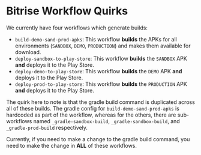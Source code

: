 # Bitrise Workflow Quirks

We currently have four workflows which generate builds:

* `build-demo-sand-prod-apks`: This workflow **builds** the APKs for all environments \(`SANDBOX`, `DEMO`, `PRODUCTION`\) and makes them available for download.
* `deploy-sandbox-to-play-store`: This workflow **builds** the `SANDBOX` APK **and** deploys it to the Play Store.
* `deploy-demo-to-play-store`: This workflow **builds** the `DEMO` APK **and** deploys it to the Play Store.
* `deploy-prod-to-play-store`: This workflow **builds** the `PRODUCTION` APK **and** deploys it to the Play Store.

The quirk here to note is that the gradle build command is duplicated across all of these builds. The gradle config for `build-demo-sand-prod-apks` is hardcoded as part of the workflow, whereas for the others, there are sub-workflows named `_gradle-sandbox-build`, `_gradle-sandbox-build`, and `_gradle-prod-build` respectively.

Currently, if you need to make a change to the gradle build command, you need to make the change in **ALL** of these workflows.

